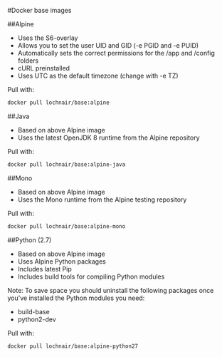 #Docker base images

##Alpine
- Uses the S6-overlay
- Allows you to set the user UID and GID (-e PGID and -e PUID)
- Automatically sets the correct permissions for the /app and /config folders
- cURL preinstalled
- Uses UTC as the default timezone (change with -e TZ)

Pull with:
```bash
docker pull lochnair/base:alpine
```

##Java
- Based on above Alpine image
- Uses the latest OpenJDK 8 runtime from the Alpine repository

Pull with:
```bash
docker pull lochnair/base:alpine-java
```

##Mono
- Based on above Alpine image
- Uses the Mono runtime from the Alpine testing repository

Pull with:
```bash
docker pull lochnair/base:alpine-mono
```

##Python (2.7)
- Based on above Alpine image
- Uses Alpine Python packages
- Includes latest Pip
- Includes build tools for compiling Python modules

Note: To save space you should uninstall the following packages once you've installed the Python modules you need:
- build-base
- python2-dev

Pull with:
```bash
docker pull lochnair/base:alpine-python27
```